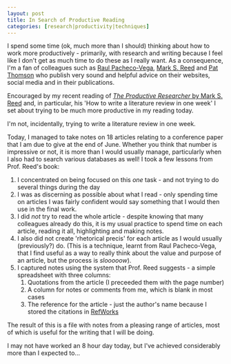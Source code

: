 ```yaml
---
layout: post
title: In Search of Productive Reading
categories: [research|productivity|techniques]
---
```


I spend some time (ok, much more than I should) thinking about how to work more productively - primarily, with research and writing because I feel like I don't get as much time to do these as I really want. As a consequence, I'm a fan of colleagues such as [Raul Pacheco-Vega](http://www.raulpacheco.org/), [Mark S. Reed](https://www.profmarkreed.com/) and [Pat Thomson](https://patthomson.net/) who publish very sound and helpful advice on their websites, social media and in their publications.

Encouraged by my recent reading of [*The Productive Researcher* by Mark S. Reed](https://www.fasttrackimpact.com/the-productive-researcher) and, in particular, his 'How to write a literature review in one week' I set about trying to be much more productive in my reading today.

I'm not, incidentally, trying to write a literature review in one week.

Today, I managed to take notes on 18 articles relating to a conference paper that I am due to give at the end of June. Whether you think that number is impressive or not, it is more than I would usually manage, particularly when I also had to search various databases as well! I took a few lessons from Prof. Reed's book:

1. I concentrated on being focused on this *one* task - and not trying to do several things during the day
1. I was as discerning as possible about what I read - only spending time on articles I was fairly confident would say something that I would then use in the final work.
1. I did *not* try to read the whole article - despite knowing that many colleagues already do this, it is my usual practice to spend time on each article, reading it all, highlighting and making notes.
1. I also did not create 'rhetorical precis' for each article as I would usually (previously?) do. (This is a technique, learnt from Raul Pacheco-Vega, that I find useful as a way to really think about the value and purpose of an article, but the process is *slooooow*).
1. I captured notes using the system that Prof. Reed suggests - a simple spreadsheet with three columns:
   1. Quotations from the article (I preceeded them with the page number)
   1. A column for notes or comments from me, which is blank in most cases
   1. The reference for the article - just the author's name because I stored the citations in [RefWorks](https://www.refworks.com)

The result of this is a file with notes from a pleasing range of articles, most of which is useful for the writing that I will be doing.

I may not have worked an 8 hour day today, but I've achieved considerably more than I expected to...
